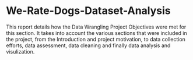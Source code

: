 # We-Rate-Dogs-Dataset-Analysis
This report details how the Data Wrangling Project Objectives were met for this section. It takes into account the various sections that were included in the project, from the Introduction and project motivation, to data collection efforts, data assessment, data cleaning and finally data analysis and visulization.
